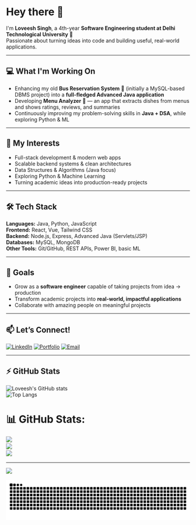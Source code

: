 # Hey there 👋

I'm **Loveesh Singh**, a 4th-year **Software Engineering student at Delhi Technological University** 🚀  
Passionate about turning ideas into code and building useful, real-world applications.  

---

## 💻 What I'm Working On
- Enhancing my old **Bus Reservation System** 🚌 (initially a MySQL-based DBMS project) into a **full-fledged Advanced Java application**  
- Developing **Menu Analyzer** 🍴 — an app that extracts dishes from menus and shows ratings, reviews, and summaries  
- Continuously improving my problem-solving skills in **Java + DSA**, while exploring Python & ML  

---

## 🧠 My Interests
- Full-stack development & modern web apps  
- Scalable backend systems & clean architectures  
- Data Structures & Algorithms (Java focus)  
- Exploring Python & Machine Learning  
- Turning academic ideas into production-ready projects  

---

## 🛠️ Tech Stack
**Languages:** Java, Python, JavaScript  
**Frontend:** React, Vue, Tailwind CSS  
**Backend:** Node.js, Express, Advanced Java (Servlets/JSP)  
**Databases:** MySQL, MongoDB  
**Other Tools:** Git/GitHub, REST APIs, Power BI, basic ML  

---

## 🚀 Goals
- Grow as a **software engineer** capable of taking projects from idea → production  
- Transform academic projects into **real-world, impactful applications**  
- Collaborate with amazing people on meaningful projects  

---

## 📫 Let’s Connect!
[![LinkedIn](https://img.shields.io/badge/LinkedIn-blue?style=for-the-badge&logo=linkedin)](https://www.linkedin.com/in/your-link) 
[![Portfolio](https://img.shields.io/badge/Portfolio-black?style=for-the-badge&logo=github)](https://your-portfolio-link) 
[![Email](https://img.shields.io/badge/Email-red?style=for-the-badge&logo=gmail)](mailto:your-email@example.com)

---

## ⚡ GitHub Stats
![Loveesh's GitHub stats](https://github-readme-stats.vercel.app/api?username=LoveeshSingh&show_icons=true&theme=tokyonight)  
![Top Langs](https://github-readme-stats.vercel.app/api/top-langs/?username=LoveeshSingh&layout=compact&theme=tokyonight)

# 📊 GitHub Stats:
![](https://github-readme-stats.vercel.app/api?username=LoveeshSingh&theme=dark&hide_border=true&include_all_commits=true&count_private=false)<br/>
![](https://nirzak-streak-stats.vercel.app/?user=LoveeshSingh&theme=dark&hide_border=true)<br/>
![](https://github-readme-stats.vercel.app/api/top-langs/?username=LoveeshSingh&theme=dark&hide_border=true&include_all_commits=true&count_private=false&layout=compact)

---
[![](https://visitcount.itsvg.in/api?id=LoveeshSingh&icon=0&color=0)](https://visitcount.itsvg.in)

<img src="https://raw.githubusercontent.com/LoveeshSingh/LoveeshSingh/output/snake.svg" alt="Snake animation" />

  
###
